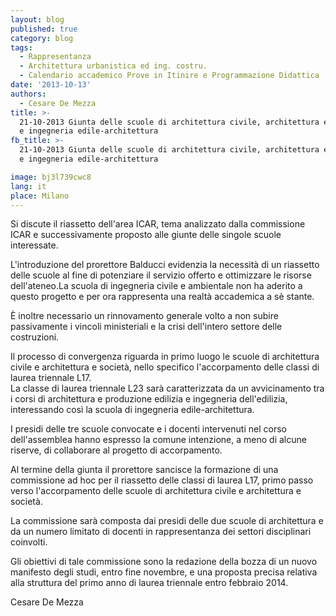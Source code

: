 ```yaml
---
layout: blog
published: true
category: blog
tags:
  - Rappresentanza
  - Architettura urbanistica ed ing. costru.
  - Calendario accademico Prove in Itinire e Programmazione Didattica
date: '2013-10-13'
authors:
  - Cesare De Mezza
title: >-
  21-10-2013 Giunta delle scuole di architettura civile, architettura e società
  e ingegneria edile-architettura
fb_title: >-
  21-10-2013 Giunta delle scuole di architettura civile, architettura e società
  e ingegneria edile-architettura

image: bj3l739cwc8
lang: it
place: Milano
---
```


Si discute il riassetto dell'area ICAR, tema analizzato dalla commissione ICAR e successivamente proposto alle giunte delle singole scuole interessate.

L'introduzione del prorettore Balducci evidenzia la necessità di un riassetto delle scuole al fine di potenziare il servizio offerto e ottimizzare le risorse dell'ateneo.La scuola di ingegneria civile e ambientale non ha aderito a questo progetto e per ora rappresenta una realtà accademica a sè stante.

È inoltre necessario un rinnovamento generale volto a non subire passivamente i vincoli ministeriali e la crisi dell'intero settore delle costruzioni.

Il processo di convergenza riguarda in primo luogo le scuole di architettura civile e architettura e società, nello specifico l'accorpamento delle classi di laurea triennale L17.  
La classe di laurea triennale L23 sarà caratterizzata da un avvicinamento tra i corsi di architettura e produzione edilizia e ingegneria dell'edilizia, interessando così la scuola di ingegneria edile-architettura.

I presidi delle tre scuole convocate e i docenti intervenuti nel corso dell'assemblea hanno espresso la comune intenzione, a meno di alcune riserve, di collaborare al progetto di accorpamento.

Al termine della giunta il prorettore sancisce la formazione di una commissione ad hoc per il riassetto delle classi di laurea L17, primo passo verso l'accorpamento delle scuole di architettura civile e architettura e società.

La commissione sarà composta dai presidi delle due scuole di architettura e da un numero limitato di docenti in rappresentanza dei settori disciplinari coinvolti.

Gli obiettivi di tale commissione sono la redazione della bozza di un nuovo manifesto degli studi, entro fine novembre, e una proposta precisa relativa alla struttura del primo anno di laurea triennale entro febbraio 2014.

Cesare De Mezza
